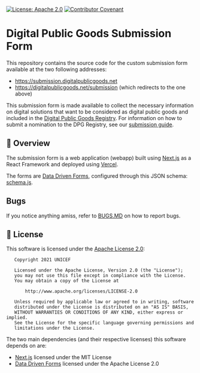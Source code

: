[![License: Apache 2.0](https://img.shields.io/badge/License-Apache%202.0-blue.svg)](https://www.gnu.org/licenses/gpl-3.0) [![Contributor Covenant](https://img.shields.io/badge/Contributor%20Covenant-v2.0%20adopted-ff69b4.svg)](code_of_conduct.md)

# Digital Public Goods Submission Form

This repository contains the source code for the custom submission form available at the two following addresses:
* https://submission.digitalpublicgoods.net
* https://digitalpublicgoods.net/submission (which redirects to the one above)

This submission form is made available to collect the necessary information on digital solutions that want to be considered as digital public goods and included in the [Digital Public Goods Registry](https://digitalpublicgoods.net/registry). For information on how to submit a nomination to the DPG Registry, see our [submission guide](https://digitalpublicgoods.net/submission-guide/).

## 👀 Overview

The submission form is a web application (webapp) built using [Next.js](https://nextjs.org/) as a React Framework and deployed using [Vercel](https://vercel.com/). 

The forms are [Data Driven Forms](https://data-driven-forms.org/), configured through this JSON schema: [schema.js](schemas/schema.js).

## Bugs

If you notice anything amiss, refer to [BUGS.MD](BUGS.md) on how to report bugs.

## :memo: License

This software is licensed under the [Apache License 2.0](LICENSE):

```
   Copyright 2021 UNICEF

   Licensed under the Apache License, Version 2.0 (the "License");
   you may not use this file except in compliance with the License.
   You may obtain a copy of the License at

       http://www.apache.org/licenses/LICENSE-2.0

   Unless required by applicable law or agreed to in writing, software
   distributed under the License is distributed on an "AS IS" BASIS,
   WITHOUT WARRANTIES OR CONDITIONS OF ANY KIND, either express or implied.
   See the License for the specific language governing permissions and
   limitations under the License.
```

The two main dependencies (and their respective licenses) this software depends on are:
* [Next.js](https://nextjs.org/) licensed under the MIT License
* [Data Driven Forms](https://data-driven-forms.org/) licensed under the Apache License 2.0
